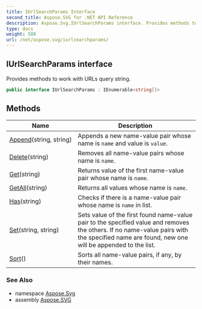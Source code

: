 ```yaml
---
title: IUrlSearchParams Interface
second_title: Aspose.SVG for .NET API Reference
description: Aspose.Svg.IUrlSearchParams interface. Provides methods to work with URLs query string
type: docs
weight: 580
url: /net/aspose.svg/iurlsearchparams/
---
```

## IUrlSearchParams interface

Provides methods to work with URLs query string.

```csharp
public interface IUrlSearchParams : IEnumerable<string[]>
```

## Methods

| Name | Description |
| --- | --- |
| [Append](../../aspose.svg/iurlsearchparams/append/)(string, string) | Appends a new name-value pair whose name is `name` and value is `value`. |
| [Delete](../../aspose.svg/iurlsearchparams/delete/)(string) | Removes all name-value pairs whose name is `name`. |
| [Get](../../aspose.svg/iurlsearchparams/get/)(string) | Returns value of the first name-value pair whose name is `name`. |
| [GetAll](../../aspose.svg/iurlsearchparams/getall/)(string) | Returns all values whose name is `name`. |
| [Has](../../aspose.svg/iurlsearchparams/has/)(string) | Checks if there is a name-value pair whose name is `name` in list. |
| [Set](../../aspose.svg/iurlsearchparams/set/)(string, string) | Sets value of the first found name-value pair to the specified value and removes the others. If no name-value pairs with the specified name are found, new one will be appended to the list. |
| [Sort](../../aspose.svg/iurlsearchparams/sort/)() | Sorts all name-value pairs, if any, by their names. |

### See Also

* namespace [Aspose.Svg](../../aspose.svg/)
* assembly [Aspose.SVG](../../)
